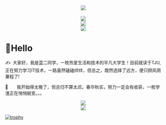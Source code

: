 <h1 align="center"> <a href="https://sunguoqi.com/"> <img src="https://readme-typing-svg.herokuapp.com/?lines=console.log(%22Hello%2C%20World!%22);We're making the world a better place. Through constructing elegant hierarchies for maximum code reuse and extensibility.&center=true&size=27"> </a> </h1>

<div align="center"><img src="https://cdn.jsdelivr.net/gh/sun0225SUN/sun0225SUN/profile-snake-contrib/github-contribution-grid-snake-dark.svg" /></div>

<div align="center"> <img src="https://visitor-badge.glitch.me/badge?page_id=kelaner" /> </div>

<div align="center"> <img src="https://activity-graph.herokuapp.com/graph?username=kelaner&theme=xcode" /> </div>

# 👋Hello
<p>✍️&nbsp;&nbsp;大家好，我是蓝二同学，一枚热爱生活和技术的平凡大学生！目前就读于TJU,正在努力学习IT技术，一路虽然磕磕绊绊，但总之，既然选择了远方，便只顾风雨兼程了!

<p>🌱&emsp;&emsp;我开始得太晚了，但总归不算太迟。春华秋实，努力一定会有收获，一枚学渣正在悄悄蜕变。。。</p>

<div align="center"><img src="https://cdn.jsdelivr.net/gh/sun0225SUN/sun0225SUN/assets/images/icon.png" /></div>

<div align="center"> <img src="https://metrics.lecoq.io/kelaner?template=classic&base=header%2C%20activity%2C%20community%2C%20repositories%2C%20metadata&base.indepth=false&base.hireable=false&base.skip=false&config.timezone=Asia%2FShanghai"> </div>

[![trophy](https://github-profile-trophy.vercel.app/?username=kelaner)](https://github.com/ryo-ma/github-profile-trophy)
